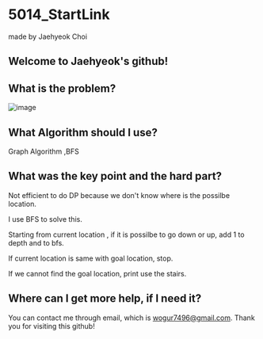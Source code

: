 # 5014_StartLink

made by Jaehyeok Choi

## Welcome to Jaehyeok's github!

## What is the problem?

![image](https://github.com/Choi-JaeHyeok-21500749/5014_StartLink/blob/main/5014_pro.PNG)

## What Algorithm should I use?

Graph Algorithm ,BFS

## What was the key point and the hard part?

Not efficient to do DP because we don't know where is the possilbe location.

I use BFS to solve this.

Starting from current location , if it is possilbe to go down or up, add 1 to depth and to bfs.

If current location is same with goal location, stop.

If we cannot find the goal location, print use the stairs.

## Where can I get more help, if I need it?

You can contact me through email, which is wogur7496@gmail.com.
Thank you for visiting this github!

